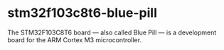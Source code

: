 # stm32f103c8t6-blue-pill
The STM32F103C8T6 board — also called Blue Pill — is a development board for the ARM Cortex M3 microcontroller.

